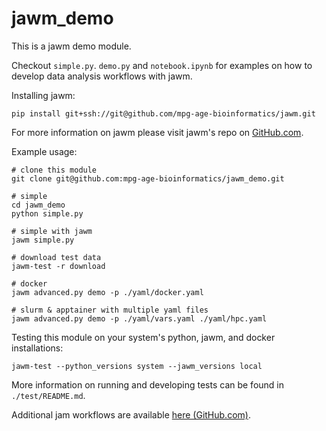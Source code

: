 # jawm_demo

This is a jawm demo module.

Checkout `simple.py`. `demo.py` and `notebook.ipynb` for examples on how to develop data analysis workflows with jawm.

Installing jawm:
```
pip install git+ssh://git@github.com/mpg-age-bioinformatics/jawm.git
```
For more information on jawm please visit jawm's repo on [GitHub.com](https://github.com/mpg-age-bioinformatics/jawm/tree/main).

Example usage:
```
# clone this module
git clone git@github.com:mpg-age-bioinformatics/jawm_demo.git

# simple
cd jawm_demo
python simple.py

# simple with jawm
jawm simple.py

# download test data
jawm-test -r download

# docker
jawm advanced.py demo -p ./yaml/docker.yaml

# slurm & apptainer with multiple yaml files
jawm advanced.py demo -p ./yaml/vars.yaml ./yaml/hpc.yaml
```

Testing this module on your system's python, jawm, and docker installations:
```
jawm-test --python_versions system --jawm_versions local
```
More information on running and developing tests can be found in `./test/README.md`.

Additional jam workflows are available [here (GitHub.com)](https://github.com/mpg-age-bioinformatics?q=jawm_&type=all&language=&sort=).
